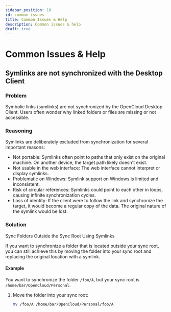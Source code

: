 ```yaml
---
sidebar_position: 10
id: common-issues
title: Common Issues & Help
description: Common issues & help
draft: true
---
```


# Common Issues & Help

## Symlinks are not synchronized with the Desktop Client

### Problem

Symbolic links (symlinks) are not synchronized by the OpenCloud Desktop Client. Users often wonder why linked folders or files are missing or not accessible.

### Reasoning

Symlinks are deliberately excluded from synchronization for several important reasons:

- Not portable: Symlinks often point to paths that only exist on the original machine. On another device, the target path likely doesn't exist.
- Not usable in the web interface: The web interface cannot interpret or display symlinks.
- Problematic on Windows: Symlink support on Windows is limited and inconsistent.
- Risk of circular references: Symlinks could point to each other in loops, causing infinite synchronization cycles.
- Loss of identity: If the client were to follow the link and synchronize the target, it would become a regular copy of the data. The original nature of the symlink would be lost.

### Solution

Sync Folders Outside the Sync Root Using Symlinks

If you want to synchronize a folder that is located outside your sync root, you can still achieve this by moving the folder into your sync root and replacing the original location with a symlink.

#### Example

You want to synchronize the folder `/foo/A`, but your sync root is `/home/bar/OpenCloud/Personal`.

1. Move the folder into your sync root:

   ```bash
   mv /foo/A /home/bar/OpenCloud/Personal/foo/A
   ```

